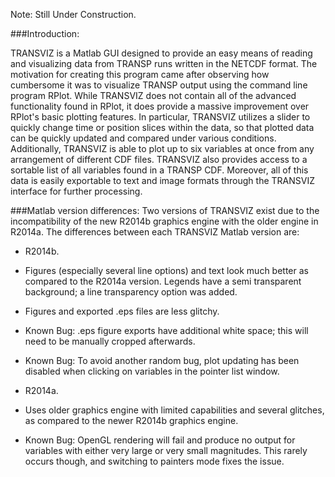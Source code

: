 Note: Still Under Construction.

###Introduction: 

TRANSVIZ is a Matlab GUI designed to provide an easy means of reading and visualizing data from TRANSP runs written in the  NETCDF format.  The motivation for creating this program came after observing how cumbersome it was to visualize TRANSP output using the command line program RPlot.  While TRANSVIZ does not contain all of the advanced functionality found in RPlot, it does provide a massive improvement over RPlot's basic plotting features.  In particular, TRANSVIZ utilizes a slider to quickly change time or position slices within the data, so that plotted data can be quickly updated and compared under various conditions.  Additionally, TRANSVIZ is able to plot up to six variables at once from any arrangement of different CDF files.  TRANSVIZ also provides access to a sortable list of all variables found in a TRANSP CDF.  Moreover, all of this data is easily exportable to text and image formats through the TRANSVIZ interface for further processing.

###Matlab version differences:
Two versions of TRANSVIZ exist due to the incompatibility of the new R2014b graphics engine with the older engine in R2014a.  The differences between each TRANSVIZ Matlab version are:

* R2014b.
 * Figures (especially several line options) and text look much better as compared to the R2014a version.  Legends have a semi transparent background; a line transparency option was added.
 * Figures and exported .eps files are less glitchy.
 * Known Bug: .eps figure exports have additional white space; this will need to be manually cropped afterwards.
 * Known Bug: To avoid another random bug, plot updating has been disabled when clicking on variables in the pointer list window.

* R2014a.
 * Uses older graphics engine with limited capabilities and several glitches, as compared to the newer R2014b graphics engine.
 * Known Bug: OpenGL rendering will fail and produce no output for variables with either very large or very small magnitudes.  This rarely occurs though, and switching to painters mode fixes the issue.